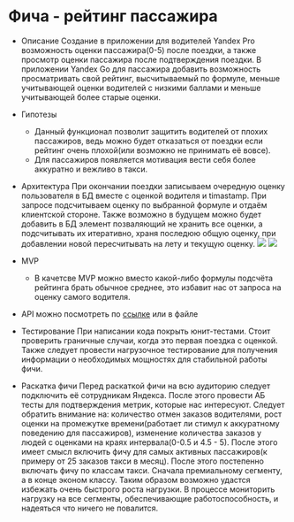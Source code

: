 # Фича - рейтинг пассажира
- Описание
Создание в приложении для водителей Yandex Pro возможность оценки пассажира(0-5) после поездки, а также просмотр оценки пассажира после подтверждения поездки. В приложении Yandex Go для пассажира добавить возможность просматривать свой рейтинг, высчитываемый по формуле, меньше учитывающей оценки водителей с низкими баллами и меньше учитывающей более старые оценки.
- Гипотезы
  - Данный функционал позволит защитить водителей от плохих пассажиров, ведь можно будет отказаться от поездки если рейтинг очень плохой(или возможно не принимать её вовсе).
  - Для пассажиров появляется мотивация вести себя более аккуратно и вежливо в такси.


- Архитектура
При окончании поездки записываем очередную оценку пользователя в БД вместе с оценкой водителя и timastamp. При запросе подсчитываем оценку по выбранной формуле и отдаём клиентской стороне. Также возможно в будущем можно будет добавить в БД элемент позваляющий не хранить все оценки, а подсчитывать их итеративно, храня последюю общую оценку, при добавлении новой пересчитывать на лету и текущую оценку.
![](http://www.plantuml.com/plantuml/png/LP71IiD048Rl-nJp016BnnoaXDmyj10ldcIRNMHHqx2xBLNneA0NXHwz-WX1B0HBwolClf5JcBWiX2Gp_Fc-oUpOUMdzulP6jFGqjMbbu-52DaglfdOk_j_Ww1HcihxMZO8SffFg78wbKbKzjneUb3LBRI-Doc6LGIkTqyqLD-uoS8TK3lSPS90R_b78sfkbz7g09tEKXU0swQaYCtvWXx_OXwVm3hWFhxZ17VvW3tIbzHVkyPkIpzJQXdLKbKLYgHQpid2YB4Z2nK7qYHiIRR4dMaVSFgo1U1tXT-4jl4GU0_ZJOTAJqGWcPqBfD3U8uZ8v6FyqxZ-bf8iQquqExWy0)
![](http://www.plantuml.com/plantuml/png/SoWkIImgAStDuIe0qfd9cGM9UIKAaObvAQaLxlvSC8Q2hfr2Kc9oTcfUYeALWhjhY89-SN9-KQfzPefj1LTYSabcMM99Aam9YbakJbnGOQ0XG1vG_uNv5_PTs7sn-MBxXQqNzbxOSM6hmeLz5zj07A34BhXv8BqkJgXsWwtbIac5gK4r7-voAmKZ0mC5Vs-4IeJh7804qCS0)
- MVP
  - В качетсве MVP можно вместо какой-либо формулы подсчёта рейтинга брать обычное среднее, это избавит нас от запроса на оценку самого водителя. 
- API можно посмотреть по [ссылке](https://app.swaggerhub.com/apis/Test85483/rating_service/1.0.0) или в файле
- Тестирование
При написании кода покрыть юнит-тестами. Стоит проверить граничные случаи, когда это первая поездка с оценкой. Также следует провести нагрузочное тестирование для получения информации о необходимых мощностях для стабильной работы фичи.
- Раскатка фичи
Перед раскаткой фичи на всю аудиторию следует подключить её сотрудникам Яндекса. После этого провести АБ тесты для подтверждения метрик, которые нас интересуют. Следует обратить внимание на: количество отмен заказов водителями, рост оценки на промежутке времени(работает ли стимул к аккуратному поведению для пассажиров), изменение количества заказов у людей с оценками на краях интервала(0-0.5 и 4.5 - 5). После этого имеет смысл включить фичу для самых активных пассажиров(к примеру от 25 заказов такси в месяц). После этого постепенно включать фичу по классам такси. Сначала премиальному сегменту, а в конце эконом классу. Таким образом возможно удастся избежать очень быстрого роста нагрузки. В процессе мониторить нагрузку на все сегменты, обеспечивающие работоспособность, и надеяться что ничего не повалится. 